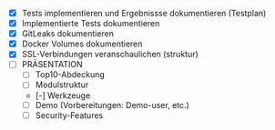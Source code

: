 - [x] Tests implementieren und Ergebnissse dokumentieren (Testplan)
- [x] Implementierte Tests dokumentieren
- [x] GitLeaks dokumentieren
- [x] Docker Volumes dokumentieren
- [x] SSL-Verbindungen veranschaulichen (struktur)
- [ ] PRÄSENTATION
  - [ ] Top10-Abdeckung
  - [ ] Modulstruktur
  - [-] Werkzeuge
  - [ ] Demo (Vorbereitungen: Demo-user, etc.)
  - [ ] Security-Features